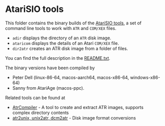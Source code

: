 # AtariSIO tools

This folder contains the binary builds of the [AtariSIO tools](https://github.com/HiassofT/AtariSIO), a set of command line tools to work with `ATR` and `COM/XEX` files.
* `adir` displays the directory of an `ATR` disk image.
* `ataricom` displays the details of an Atari `COM/XEX` file.
* `dir2atr` creates an ATR disk image from a folder of files.

You can find the full description in the [README.txt](README.txt).

The binary versions have been compiled by
* Peter Dell (linux-86-64, macos-aarch64, macos-x86-64, windows-x86-64)
* Sanny from AtariAge (macos-ppc).

Related tools can be found at
* [AtrCompiler](https://github.com/rudla/AtrCompiler) - A tool to create and extract ATR images, supports complex directory contents
* [atr2unix, unix2atr, dcm2atr](https://www.crowcastle.net/preston/atari) - Disk image format conversions

